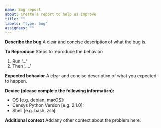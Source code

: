 ```yaml
---
name: Bug report
about: Create a report to help us improve
title: ""
labels: "type: bug"
assignees: ""
---
```


**Describe the bug**
A clear and concise description of what the bug is.

**To Reproduce**
Steps to reproduce the behavior:

1. Run '...'
2. Then '....'

**Expected behavior**
A clear and concise description of what you expected to happen.

**Device (please complete the following information):**

- OS [e.g. debian, macOS]:
- Censys Python Version [e.g. 2.1.0]: <!-- $ censys --version -->
- Shell [e.g. bash, zsh]: <!-- $ echo $SHELL -->

**Additional context**
Add any other context about the problem here.
